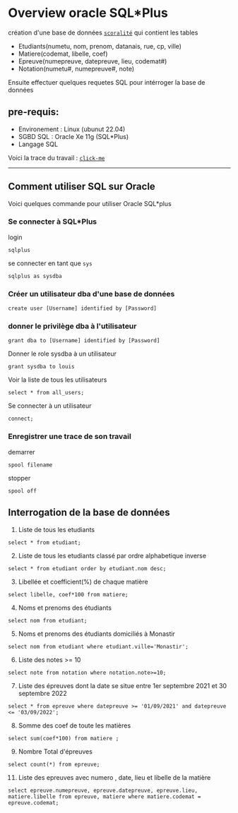 # Overview oracle SQL*Plus 

création d'une base de données [`scoralité`](bdSqlEtudiant.sql) qui contient les tables 

* Etudiants(numetu, nom, prenom, datanais, rue, cp, ville)
* Matiere(codemat, libelle, coef)
* Epreuve(numepreuve, datepreuve, lieu, codemat#)
* Notation(numetu#, numepreuve#, note)

Ensuite effectuer quelques requetes SQL pour intérroger la base de données 

## pre-requis:
* Environement : Linux (ubunut 22.04)
* SGBD SQL : Oracle Xe  11g (SQL*Plus)
* Langage SQL

Voici la trace du travail :   [`click-me`](bdSqlEtudiant.sql)
  
---

## Comment utiliser SQL sur Oracle 

Voici quelques commande pour utiliser Oracle SQL*plus 

### Se connecter à SQL*Plus
login
```
sqlplus
```
se connecter en tant que `sys`
```
sqlplus as sysdba
```
### Créer un utilisateur dba d'une base de données 

```
create user [Username] identified by [Password]
```
### donner le privilège dba à l'utilisateur 

```
grant dba to [Username] identified by [Password]
```

Donner le role sysdba à un utilisateur 
```
grant sysdba to louis
```
Voir la liste de tous les utilisateurs
```
select * from all_users;
```

Se connecter à un utilisateur 

```
connect; 
```

### Enregistrer une trace de son travail 
demarrer 
```
spool filename 
```
stopper 
```
spool off 
```

## Interrogation de la base de données 

1) Liste de tous les etudiants 

```
select * from etudiant;
```

2) Liste de tous les etudiants classé par ordre alphabetique inverse 
```
select * from etudiant order by etudiant.nom desc;
```
3) Libellée et coefficient(%) de chaque matière
   
```
select libelle, coef*100 from matiere;
```
4) Noms et prenoms  des étudiants 
   
```
select nom from etudiant;
```

5) Noms et prenoms  des étudiants domiciliés à Monastir 
   
```
select nom from etudiant where etudiant.ville='Monastir';
```

6) Liste des notes >= 10
   
```
select note from notation where notation.note>=10;
```

7) Liste des épreuves  dont la date se situe entre 1er septembre 2021 et 30 septembre 2022

```
select * from epreuve where datepreuve >= '01/09/2021' and datepreuve <= '03/09/2022';
```
8) Somme des coef de toute les matières 

```
select sum(coef*100) from matiere ;
```

9) Nombre Total d'épreuves
```
select count(*) from epreuve;
```

11) Liste des epreuves avec numero , date, lieu et libelle de la matière 

```
select epreuve.numepreuve, epreuve.datepreuve, epreuve.lieu, matiere.libelle from epreuve, matiere where matiere.codemat = epreuve.codemat;
```

